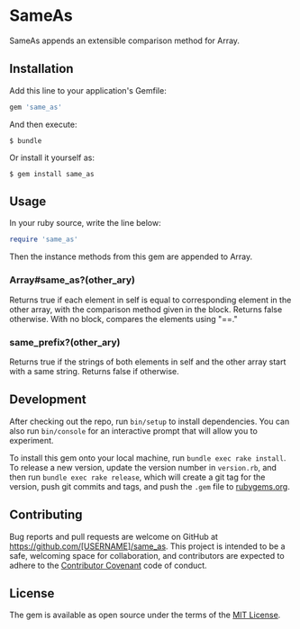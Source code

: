 # SameAs

SameAs appends an extensible comparison method for Array.

## Installation

Add this line to your application's Gemfile:

```ruby
gem 'same_as'
```

And then execute:

    $ bundle

Or install it yourself as:

    $ gem install same_as

## Usage

In your ruby source, write the line below:

```ruby
require 'same_as'
```

Then the instance methods from this gem are appended to Array.

### Array#same_as?(other_ary)

Returns true if each element in self is equal to corresponding element
in the other array, with the comparison method given in the block.
Returns false otherwise.
With no block, compares the elements using "==."

### same_prefix?(other_ary)

Returns true if the strings of both elements in self and the other array
start with a same string.
Returns false if otherwise.


## Development

After checking out the repo, run `bin/setup` to install dependencies. You can also run `bin/console` for an interactive prompt that will allow you to experiment.

To install this gem onto your local machine, run `bundle exec rake install`. To release a new version, update the version number in `version.rb`, and then run `bundle exec rake release`, which will create a git tag for the version, push git commits and tags, and push the `.gem` file to [rubygems.org](https://rubygems.org).

## Contributing

Bug reports and pull requests are welcome on GitHub at https://github.com/[USERNAME]/same_as. This project is intended to be a safe, welcoming space for collaboration, and contributors are expected to adhere to the [Contributor Covenant](http://contributor-covenant.org) code of conduct.


## License

The gem is available as open source under the terms of the [MIT License](http://opensource.org/licenses/MIT).

